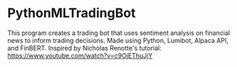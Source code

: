 # PythonMLTradingBot

This program creates a trading bot that uses sentiment analysis on financial news to inform trading decisions. Made using Python, Lumibot, Alpaca API, and FinBERT.
Inspired by Nicholas Renotte's tutorial: https://www.youtube.com/watch?v=c9OjEThuJjY
